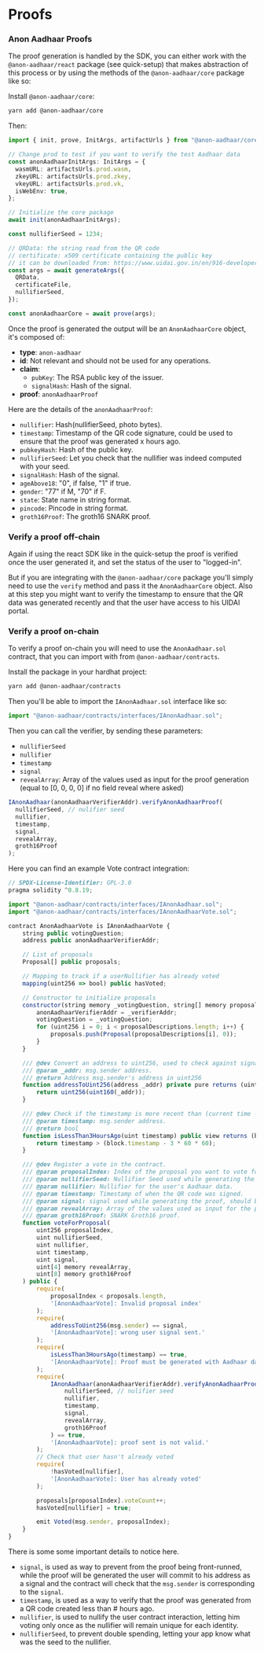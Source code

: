 # Proofs

### Anon Aadhaar Proofs

The proof generation is handled by the SDK, you can either work with the `@anon-aadhaar/react` package (see quick-setup) that makes abstraction of this process or by using the methods of the `@anon-aadhaar/core` package like so:

Install `@anon-aadhaar/core`:

```bash
yarn add @anon-aadhaar/core
```

Then:

```typescript
import { init, prove, InitArgs, artifactUrls } from "@anon-aadhaar/core";

// Change prod to test if you want to verify the test Aadhaar data
const anonAadhaarInitArgs: InitArgs = {
  wasmURL: artifactsUrls.prod.wasm,
  zkeyURL: artifactsUrls.prod.zkey,
  vkeyURL: artifactsUrls.prod.vk,
  isWebEnv: true,
};

// Initialize the core package
await init(anonAadhaarInitArgs);

const nullifierSeed = 1234;

// QRData: the string read from the QR code
// certificate: x509 certificate containing the public key
// it can be downloaded from: https://www.uidai.gov.in/en/916-developer-section/data-and-downloads-section/11349-uidai-certificate-details.html
const args = await generateArgs({
  QRData,
  certificateFile,
  nullifierSeed,
});

const anonAadhaarCore = await prove(args);
```

Once the proof is generated the output will be an `AnonAadhaarCore` object, it's composed of:

- **type**: `anon-aadhaar`
- **id**: Not relevant and should not be used for any operations.
- **claim**:
  - `pubKey`: The RSA public key of the issuer.
  - `signalHash`: Hash of the signal.
- **proof**: `anonAadhaarProof`

Here are the details of the `anonAadhaarProof`:

- `nullifier`: Hash(nullifierSeed, photo bytes).
- `timestamp`: Timestamp of the QR code signature, could be used to ensure that the proof was generated x hours ago.
- `pubkeyHash`: Hash of the public key.
- `nullifierSeed`: Let you check that the nullifier was indeed computed with your seed.
- `signalHash`: Hash of the signal.
- `ageAbove18`: "0", if false, "1" if true.
- `gender`: "77" if M, "70" if F.
- `state`: State name in string format.
- `pincode`: Pincode in string format.
- `groth16Proof`: The groth16 SNARK proof.

### Verify a proof off-chain

Again if using the react SDK like in the quick-setup the proof is verified once the user generated it, and set the status of the user to "logged-in".

But if you are integrating with the `@anon-aadhaar/core` package you'll simply need to use the `verify` method and pass it the `AnonAadhaarCore` object. Also at this step you might want to verify the timestamp to ensure that the QR data was generated recently and that the user have access to his UIDAI portal.

### Verify a proof on-chain

To verify a proof on-chain you will need to use the `AnonAadhaar.sol` contract, that you can import with from `@anon-aadhaar/contracts`.

Install the package in your hardhat project:

```bash
yarn add @anon-aadhaar/contracts
```

Then you'll be able to import the `IAnonAadhaar.sol` interface like so:

```javascript
import "@anon-aadhaar/contracts/interfaces/IAnonAadhaar.sol";
```

Then you can call the verifier, by sending these parameters:

- `nullifierSeed`
- `nullifier`
- `timestamp`
- `signal`
- `revealArray`: Array of the values used as input for the proof generation (equal to [0, 0, 0, 0] if no field reveal where asked)

```javascript
IAnonAadhaar(anonAadhaarVerifierAddr).verifyAnonAadhaarProof(
  nullifierSeed, // nulifier seed
  nullifier,
  timestamp,
  signal,
  revealArray,
  groth16Proof
);
```

Here you can find an example Vote contract integration:

```javascript
// SPDX-License-Identifier: GPL-3.0
pragma solidity ^0.8.19;

import "@anon-aadhaar/contracts/interfaces/IAnonAadhaar.sol";
import "@anon-aadhaar/contracts/interfaces/IAnonAadhaarVote.sol";

contract AnonAadhaarVote is IAnonAadhaarVote {
    string public votingQuestion;
    address public anonAadhaarVerifierAddr;

    // List of proposals
    Proposal[] public proposals;

    // Mapping to track if a userNullifier has already voted
    mapping(uint256 => bool) public hasVoted;

    // Constructor to initialize proposals
    constructor(string memory _votingQuestion, string[] memory proposalDescriptions, address _verifierAddr) {
        anonAadhaarVerifierAddr = _verifierAddr;
        votingQuestion = _votingQuestion;
        for (uint256 i = 0; i < proposalDescriptions.length; i++) {
            proposals.push(Proposal(proposalDescriptions[i], 0));
        }
    }

    /// @dev Convert an address to uint256, used to check against signal.
    /// @param _addr: msg.sender address.
    /// @return Address msg.sender's address in uint256
    function addressToUint256(address _addr) private pure returns (uint256) {
        return uint256(uint160(_addr));
    }

    /// @dev Check if the timestamp is more recent than (current time - 3 hours)
    /// @param timestamp: msg.sender address.
    /// @return bool
    function isLessThan3HoursAgo(uint timestamp) public view returns (bool) {
        return timestamp > (block.timestamp - 3 * 60 * 60);
    }

    /// @dev Register a vote in the contract.
    /// @param proposalIndex: Index of the proposal you want to vote for.
    /// @param nullifierSeed: Nullifier Seed used while generating the proof.
    /// @param nullifier: Nullifier for the user's Aadhaar data.
    /// @param timestamp: Timestamp of when the QR code was signed.
    /// @param signal: signal used while generating the proof, should be equal to msg.sender.
    /// @param revealArray: Array of the values used as input for the proof generation (equal to [0, 0, 0, 0] if no field reveal where asked).
    /// @param groth16Proof: SNARK Groth16 proof.
    function voteForProposal(
        uint256 proposalIndex,
        uint nullifierSeed,
        uint nullifier,
        uint timestamp,
        uint signal,
        uint[4] memory revealArray,
        uint[8] memory groth16Proof
    ) public {
        require(
            proposalIndex < proposals.length,
            '[AnonAadhaarVote]: Invalid proposal index'
        );
        require(
            addressToUint256(msg.sender) == signal,
            '[AnonAadhaarVote]: wrong user signal sent.'
        );
        require(
            isLessThan3HoursAgo(timestamp) == true,
            '[AnonAadhaarVote]: Proof must be generated with Aadhaar data generated less than 3 hours ago.'
        );
        require(
            IAnonAadhaar(anonAadhaarVerifierAddr).verifyAnonAadhaarProof(
                nullifierSeed, // nulifier seed
                nullifier,
                timestamp,
                signal,
                revealArray,
                groth16Proof
            ) == true,
            '[AnonAadhaarVote]: proof sent is not valid.'
        );
        // Check that user hasn't already voted
        require(
            !hasVoted[nullifier],
            '[AnonAadhaarVote]: User has already voted'
        );

        proposals[proposalIndex].voteCount++;
        hasVoted[nullifier] = true;

        emit Voted(msg.sender, proposalIndex);
    }
}

```

There is some some important details to notice here.

- `signal`, is used as way to prevent from the proof being front-runned, while the proof will be generated the user will commit to his address as a signal and the contract will check that the `msg.sender` is corresponding to the `signal`.
- `timestamp`, is used as a way to verify that the proof was generated from a QR code created less than # hours ago.
- `nullifier`, is used to nullify the user contract interaction, letting him voting only once as the nullifier will remain unique for each identity.
- `nullifierSeed`, to prevent double spending, letting your app know what was the seed to the nullifier.

